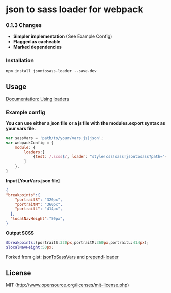 # json to sass loader for webpack

### 0.1.3 Changes
- **Simpler implementation** (See Example Config)
- **Flagged as cacheable**
- **Marked dependencies**


### Installation

`npm install jsontosass-loader --save-dev`

## Usage

[Documentation: Using loaders](http://webpack.github.io/docs/using-loaders.html)

### Example config
**You can use either a json file or a js file with the modules.export syntax as your vars file.**

``` javascript
var sassVars = 'path/to/your/vars.js|json';
var webpackConfig = {
    module: {
        loaders:[
            {test: /.scss$/, loader: "style!css!sass!jsontosass?path="+ sassVars}
        ]
    },
}

```

**Input [YourVars.json file]**
``` json
{
"breakpoints":{
    "portraitS": "320px",
    "portraitM": "360px",
    "portraitL": "414px",
  },
  "localNavHeight":"50px",
}
```

**Output SCSS**
``` scss
$breakpoints:(portraitS:320px,portraitM:360px,portraitL:414px);
$localNavHeight:50px;
```


Forked from gist: [jsonToSassVars](https://gist.github.com/Kasu/ea4f4861a81e626ea308) and [prepend-loader](https://gist.github.com/Kasu/29452051023ff5337bd7)

## License

MIT (http://www.opensource.org/licenses/mit-license.php)
